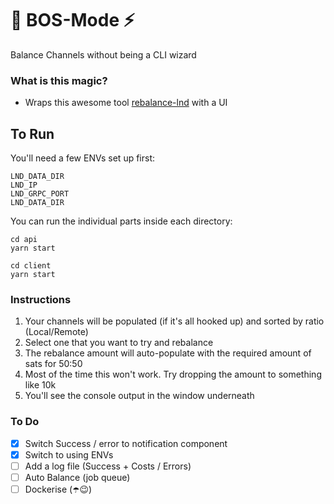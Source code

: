 # 🤖 BOS-Mode ⚡️

Balance Channels without being a CLI wizard

### What is this magic?

-   Wraps this awesome tool [rebalance-lnd](https://github.com/C-Otto/rebalance-lnd) with a UI

## To Run

You'll need a few ENVs set up first:

```
LND_DATA_DIR
LND_IP
LND_GRPC_PORT
LND_DATA_DIR
```

You can run the individual parts inside each directory:

```
cd api
yarn start

cd client
yarn start
```

### Instructions

1. Your channels will be populated (if it's all hooked up) and sorted by ratio (Local/Remote)
2. Select one that you want to try and rebalance
3. The rebalance amount will auto-populate with the required amount of sats for 50:50
4. Most of the time this won't work. Try dropping the amount to something like 10k
5. You'll see the console output in the window underneath

### To Do

-   [x] Switch Success / error to notification component
-   [x] Switch to using ENVs
-   [ ] Add a log file (Success + Costs / Errors)
-   [ ] Auto Balance (job queue)
-   [ ] Dockerise (☂️😉)
